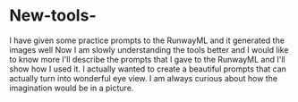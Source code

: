 # New-tools-
I have given some practice prompts to the RunwayML and it generated the images well
Now I am slowly understanding the tools better and I would like to know more
I'll describe the prompts that I gave to the RunwayML and I'll show how I used it. 
I actually wanted to create a beautiful prompts that can actually turn into wonderful eye view.
I am always curious about how the imagination would be in a picture.
